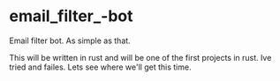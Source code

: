 # email_filter_-bot
Email filter bot. As simple as that.

This will be written in rust and will be one of the first projects in rust. Ive tried and failes. Lets see where we'll get this time.

